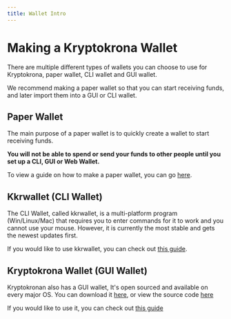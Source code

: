 ```yaml
---
title: Wallet Intro
---
```


# Making a Kryptokrona Wallet

There are multiple different types of wallets you can choose to use for Kryptokrona, paper wallet, CLI wallet and GUI wallet.

We recommend making a paper wallet so that you can start receiving funds, and later import them into a GUI or CLI wallet.

## Paper Wallet

The main purpose of a paper wallet is to quickly create a wallet to start receiving funds.

**You will not be able to spend or send your funds to other people until you set up a CLI, GUI or Web Wallet.**

To view a guide on how to make a paper wallet, you can go [here](../../docs/guides/Making-a-paper-wallet/).

## Kkrwallet (CLI Wallet)

The CLI Wallet, called kkrwallet, is a multi-platform program (Win/Linux/Mac) that requires you to enter commands for it to work and you cannot use your mouse. However, it is currently the most stable and gets the newest updates first.

If you would like to use kkrwallet, you can check out [this guide](../../docs/guides/Using-kkrwallet/).

## Kryptokrona Wallet (GUI Wallet)

Kryptokronan also has a GUI wallet, It's open sourced and available on every major OS. You can download it [here](https://kryptokrona.se/en/kryptokrona-wallet-2/), or view the source code [here](https://github.com/kryptokrona/kryptokrona-wallet)

If you would like to use it, you can check out [this guide](../../docs/guides/Using-Remote-Nodes/#proton-wallet)
